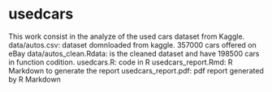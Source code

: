 # usedcars
This work consist in the analyze of the used cars dataset from Kaggle.
data/autos.csv: dataset domnloaded from kaggle. 357000 cars offered on eBay
data/autos_clean.Rdata: is the cleaned dataset and have 198500 cars in function codition.
usedcars.R: code in R
usedcars_report.Rmd: R Markdown to generate the report
usedcars_report.pdf: pdf report generated by R Markdown
